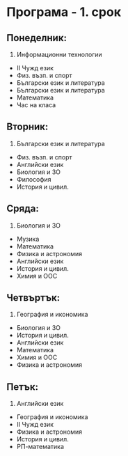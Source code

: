 # Програма - 1. срок

## Понеделник:
 	
1. Информационни технологии	
- II Чужд език	
- Физ. възп. и спорт	
- Български език и литература	
- Български език и литература	
- Математика	
- Час на класа	
 	
## Вторник:	
 	
1. Български език и литература	
- Физ. възп. и спорт	
- Английски език	
- Биология и ЗО	
- Философия	
- История и цивил.	
 	
## Сряда:	
 	
1. Биология и ЗО	
- Музика	
- Математика	
- Физика и астрономия	
- Английски език	
- История и цивил.	
- Химия и ООС	
 	
## Четвъртък:	
 	
1. География и икономика	
- Биология и ЗО	
- История и цивил.	
- Английски език	
- Математика	
- Химия и ООС	
- Физика и астрономия	
 	
## Петък:	
 	
1. Английски език	
- География и икономика	
- II Чужд език	
- Физика и астрономия	
- История и цивил.	
- РП-математика	
